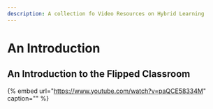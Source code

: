 ```yaml
---
description: A collection fo Video Resources on Hybrid Learning
---
```


# An Introduction

## An Introduction to the Flipped Classroom

{% embed url="https://www.youtube.com/watch?v=paQCE58334M" caption="" %}

